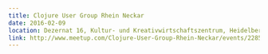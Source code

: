 ```yaml
---
title: Clojure User Group Rhein Neckar
date: 2016-02-09
location: Dezernat 16, Kultur- und Kreativwirtschaftszentrum, Heidelberg
link: http://www.meetup.com/Clojure-User-Group-Rhein-Neckar/events/228586623/
---
```

